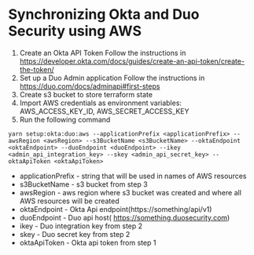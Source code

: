 # Synchronizing Okta and Duo Security using AWS

1. Create an Okta API Token Follow the instructions in https://developer.okta.com/docs/guides/create-an-api-token/create-the-token/
2. Set up a Duo Admin application Follow the instructions in https://duo.com/docs/adminapi#first-steps
3. Create s3 bucket to store terraform state
4. Import AWS credentials as environment variables: AWS_ACCESS_KEY_ID, AWS_SECRET_ACCESS_KEY
5. Run the following command
```
yarn setup:okta:duo:aws --applicationPrefix <applicationPrefix> --awsRegion <awsRegion> --s3BucketName <s3BucketName> --oktaEndpoint <oktaEndpoint> --duoEndpoint <duoEndpoint> --ikey  <admin_api_integration_key> --skey <admin_api_secret_key> --oktaApiToken <oktaApiToken>
```
* applicationPrefix - string that will be used in names of AWS resources
* s3BucketName - s3 bucket from step 3
* awsRegion - aws region where s3 bucket was created and where all AWS resources will be created
* oktaEndpoint - Okta Api endpoint(https://something/api/v1)
* duoEndpoint - Duo api host( https://something.duosecurity.com)
* ikey - Duo integration key from step 2
* skey - Duo secret key from step 2
* oktaApiToken - Okta api token from step 1
